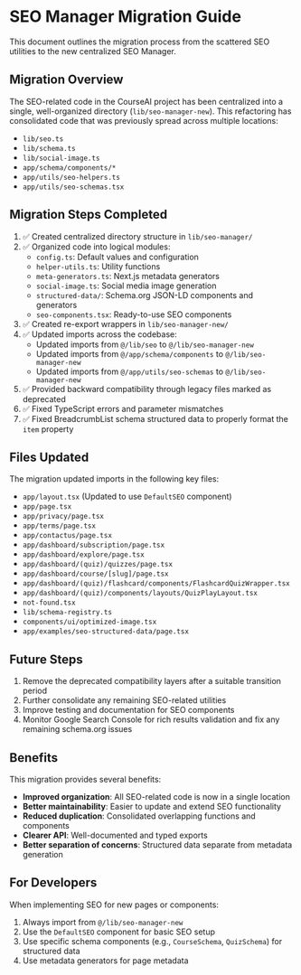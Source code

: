 # SEO Manager Migration Guide

This document outlines the migration process from the scattered SEO utilities to the new centralized SEO Manager.

## Migration Overview

The SEO-related code in the CourseAI project has been centralized into a single, well-organized directory (`lib/seo-manager-new`). This refactoring has consolidated code that was previously spread across multiple locations:

- `lib/seo.ts`
- `lib/schema.ts`
- `lib/social-image.ts`
- `app/schema/components/*`
- `app/utils/seo-helpers.ts`
- `app/utils/seo-schemas.tsx`

## Migration Steps Completed

1. ✅ Created centralized directory structure in `lib/seo-manager/`
2. ✅ Organized code into logical modules:
   - `config.ts`: Default values and configuration
   - `helper-utils.ts`: Utility functions
   - `meta-generators.ts`: Next.js metadata generators
   - `social-image.ts`: Social media image generation
   - `structured-data/`: Schema.org JSON-LD components and generators
   - `seo-components.tsx`: Ready-to-use SEO components
3. ✅ Created re-export wrappers in `lib/seo-manager-new/`
4. ✅ Updated imports across the codebase:
   - Updated imports from `@/lib/seo` to `@/lib/seo-manager-new`
   - Updated imports from `@/app/schema/components` to `@/lib/seo-manager-new`
   - Updated imports from `@/app/utils/seo-schemas` to `@/lib/seo-manager-new`
5. ✅ Provided backward compatibility through legacy files marked as deprecated
6. ✅ Fixed TypeScript errors and parameter mismatches
7. ✅ Fixed BreadcrumbList schema structured data to properly format the `item` property

## Files Updated

The migration updated imports in the following key files:

- `app/layout.tsx` (Updated to use `DefaultSEO` component)
- `app/page.tsx`
- `app/privacy/page.tsx`
- `app/terms/page.tsx`
- `app/contactus/page.tsx`
- `app/dashboard/subscription/page.tsx`
- `app/dashboard/explore/page.tsx`
- `app/dashboard/(quiz)/quizzes/page.tsx`
- `app/dashboard/course/[slug]/page.tsx`
- `app/dashboard/(quiz)/flashcard/components/FlashcardQuizWrapper.tsx`
- `app/dashboard/(quiz)/components/layouts/QuizPlayLayout.tsx`
- `not-found.tsx`
- `lib/schema-registry.ts`
- `components/ui/optimized-image.tsx`
- `app/examples/seo-structured-data/page.tsx`

## Future Steps

1. Remove the deprecated compatibility layers after a suitable transition period
2. Further consolidate any remaining SEO-related utilities
3. Improve testing and documentation for SEO components
4. Monitor Google Search Console for rich results validation and fix any remaining schema.org issues

## Benefits

This migration provides several benefits:

- **Improved organization**: All SEO-related code is now in a single location
- **Better maintainability**: Easier to update and extend SEO functionality
- **Reduced duplication**: Consolidated overlapping functions and components
- **Clearer API**: Well-documented and typed exports
- **Better separation of concerns**: Structured data separate from metadata generation

## For Developers

When implementing SEO for new pages or components:

1. Always import from `@/lib/seo-manager-new`
2. Use the `DefaultSEO` component for basic SEO setup
3. Use specific schema components (e.g., `CourseSchema`, `QuizSchema`) for structured data
4. Use metadata generators for page metadata

